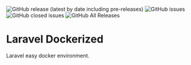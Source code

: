 ![GitHub release (latest by date including pre-releases)](https://img.shields.io/github/v/release/kodhub/laravel-dockerized?include_prereleases&style=for-the-badge)
![GitHub issues](https://img.shields.io/github/issues-raw/kodhub/laravel-dockerized?style=for-the-badge)
![GitHub closed issues](https://img.shields.io/github/issues-closed-raw/kodhub/laravel-dockerized?color=009fe1&style=for-the-badge)
![GitHub All Releases](https://img.shields.io/github/downloads/kodhub/laravel-dockerized/total?style=for-the-badge)
# Laravel Dockerized
Laravel easy docker environment. 




